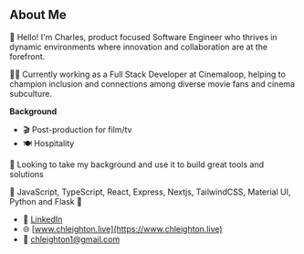 ## About Me

👋 Hello! I'm Charles, product focused Software Engineer who thrives in dynamic environments where innovation and collaboration are at the forefront.

👨‍💻 Currently working as a Full Stack Developer at Cinemaloop, helping to champion inclusion and connections among diverse movie fans and cinema subculture.

**Background**
- 🎬 Post-production for film/tv
- 🍽️ Hospitality

🎯 Looking to take my background and use it to build great tools and solutions 

🔧 JavaScript, TypeScript, React, Express, Nextjs, TailwindCSS, Material UI, Python and Flask 🔧

- 🔗 [LinkedIn](https://www.linkedin.com/in/charlesleighton)
- 🌐 [www.chleighton.live](https://www.chleighton.live)
- 📧 [chleighton1@gmail.com](mailto:chleighton1@gmail.com)
